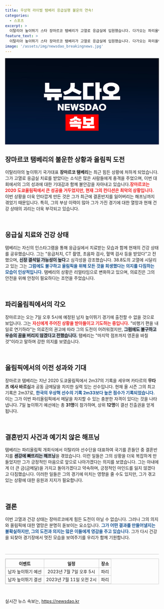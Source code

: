 ```yaml
---
title: 우상혁 라이벌 탬베리 응급실행 불운의 연속!
categories:
  - 스포츠
excerpt: >
  이탈리아 높이뛰기 스타 장마르코 탬베리가 고열로 응급실에 입원했습니다. 다가오는 파리올림픽에서 금메달을 노리는 그가 겪는 불운과 치료 과정을 함께 살펴보세요. 이제 그는 귀중한 꿈을 위해 기도만 할 수 있습니다!
feature_text: >
  이탈리아 높이뛰기 스타 장마르코 탬베리가 고열로 응급실에 입원했습니다. 다가오는 파리올림픽에서 금메달을 노리는 그가 겪는 불운과 치료 과정을 함께 살펴보세요. 이제 그는 귀중한 꿈을 위해 기도만 할 수 있습니다!
image: '/assets/img/newsdao_breakingnews.jpg'
---
```


<p><img src="/assets/img/newsdao_breakingnews.jpg" alt="flaretime 속보" /></p>

<h2 data-ke-size="size26">장마르코 탬베리의 불운한 상황과 올림픽 도전</h2>

<p data-ke-size="size16">이탈리아의 높이뛰기 국가대표 <b>장마르코 탬베리</b>는 최근 힘든 상황에 처하게 되었습니다. 그가 고열로 응급실 치료를 받았다는 소식은 많은 사람들에게 충격을 주었으며, 이번 대회에서의 그의 성과에 대한 기대감과 함께 불안감을 자아내고 있습니다.<b><span style="color: #ee2323;">장마르코는 2020 도쿄올림픽에서 큰 성공을 거두었지만, 현재 그의 컨디션은 최악의 상황입니다.</span></b> 이번 상황을 더욱 안타깝게 만든 것은 그가 최근에 결혼반지를 잃어버리는 해프닝까지 겪었기 때문입니다. 특히, 그의 부상 이력이 많아 그가 가진 경기에 대한 열망과 현재 건강 상태의 괴리는 더욱 부각되고 있습니다.</p>

<p data-ke-size="size16">&nbsp;</p>

<h2 data-ke-size="size26">응급실 치료와 건강 상태</h2>

<p data-ke-size="size16">탬베리는 자신의 인스타그램을 통해 응급실에서 치료받는 모습과 함께 현재의 건강 상태를 공유했습니다. 그는 "응급처치, CT 촬영, 초음파 검사, 혈액 검사 등을 받았다"고 전했으며, <b><span style="background-color: #21538527;">신장 결석일 가능성이 높다</span></b>고 심각성을 강조했습니다. 38.8도의 고열에 시달리고 있는 그는 <b><span style="color: #1a5490;">그럼에도 불구하고 올림픽을 위해 모든 것을 희생했다는 의지를 다짐하는 모습이 인상적입니다.</span></b> 탬베리의 상황은 리얼타임으로 변화하고 있으며, 의료진은 그의 안전을 위해 안정이 필요하다는 조언을 주었습니다.</p>

<p data-ke-size="size16">&nbsp;</p>

<h2 data-ke-size="size26">파리올림픽에서의 각오</h2>

<p data-ke-size="size16">장마르코는 오는 7일 오후 5시에 예정된 남자 높이뛰기 경기에 출전할 수 없을 것으로 보입니다. 그는 <b><span style="color: #ee2323;">자신에게 주어진 상황을 받아들이고 기도하는 중입니다.</span></b> "비행기 편을 내일로 연기하라"는 의료진의 권고에 따라 그의 도전이 어려워졌지만, <b><span style="background-color: #21538527;">그럼에도 불구하고 우승의 꿈을 버리지 않겠다고 전했습니다.</span></b> 탬베리는 "마지막 점프까지 영혼을 바칠 것"이라고 말하며 강한 의지를 보였습니다.</p>

<p data-ke-size="size16">&nbsp;</p>

<h2 data-ke-size="size26">올림픽에서의 이전 성과와 기대</h2>

<p data-ke-size="size16">장마르코 탬베리는 지난 2020 도쿄올림픽에서 2m37의 기록을 세우며 카타르의 <b>무타즈 에사 바르심</b>과 공동 금메달을 차지한 실력 있는 선수입니다. 현재 올 시즌 그의 최고 기록은 2m37로, <b><span style="color: #1a5490;">한국의 우상혁 선수의 기록 2m33보다 높은 점수가 기록되었습니다.</span></b> 이는 그가 이번 파리올림픽에서 메달을 차지할 수 있는 충분한 자격이 있다는 것을 나타냅니다. 7일 높이뛰기 예선에는 총 <b>31명</b>이 참가하며, 상위 <b>12명</b>이 결선 진출권을 얻게 됩니다.</p>

<p data-ke-size="size16">&nbsp;</p> 

<h2 data-ke-size="size26">결혼반지 사건과 예기치 않은 해프닝</h2>

<p data-ke-size="size16">탬베리는 파리올림픽 개회식에서 이탈리아 선수단을 대표하여 국기를 흔들던 중 결혼반지를 <b><span style="background-color: #21538527;">센강에 빠뜨리는 해프닝</span></b>을 겪었습니다. 이런 일들은 그의 상황을 더욱 복잡하게 만들었지만 그가 긍정적인 마음으로 앞으로 나아가겠다는 의지를 보였습니다. 그는 아내에게 더 큰 금(금메달)을 가지고 돌아가겠다고 약속하며, 긍정적인 마인드를 잃지 않겠다고 다짐했습니다. 이러한 일들은 그의 경기에 미치는 영향을 줄 수도 있지만, 그가 겪고 있는 상황에 대한 응원과 지지가 필요합니다.</p>

<p data-ke-size="size16">&nbsp;</p>

<h2 data-ke-size="size26">결론</h2>

<p data-ke-size="size16">이번 고열과 건강 상태는 장마르코에게 힘든 도전이 아닐 수 없습니다. 그러나 그의 의지와 올림픽에 대한 열망은 분명히 돋보이는 요소입니다. <b><span style="color: #1a5490;">그가 어떤 결과를 만들어낼지는 불확실하지만, 그의 도전과 의지는 많은 이들에게 영감을 주고 있습니다.</span></b> 그가 다시 건강을 되찾아 경기장에서 멋진 모습을 보여주기를 우리가 함께 기원합니다.</p>

<p data-ke-size="size16">&nbsp;</p>

<hr style="height: 1px; border: none; color: #c0c0c0; background-color: #c0c0c0;"/>

<table style="border: 1px solid #ccc; width: 100%; border-collapse: collapse;">
    <tr>
        <th style="border: 1px solid #ccc; text-align: center;">이벤트</th>
        <th style="border: 1px solid #ccc; text-align: center;">일정</th>
        <th style="border: 1px solid #ccc; text-align: center;">장소</th>
    </tr>
    <tr>
        <td style="border: 1px solid #ccc; text-align: center;">남자 높이뛰기 예선</td>
        <td style="border: 1px solid #ccc; text-align: center;">2023년 7월 7일 오후 5시</td>
        <td style="border: 1px solid #ccc; text-align: center;">파리</td>
    </tr>
    <tr>
        <td style="border: 1px solid #ccc; text-align: center;">남자 높이뛰기 결선</td>
        <td style="border: 1px solid #ccc; text-align: center;">2023년 7월 11일 오전 2시</td>
        <td style="border: 1px solid #ccc; text-align: center;">파리</td>
    </tr>
</table>

<p data-ke-size="size16">&nbsp;</p>
실시간 뉴스 속보는, <a href="https://newsdao.kr" rel="dofollow">https://newsdao.kr</a>


